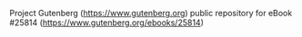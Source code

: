 Project Gutenberg (https://www.gutenberg.org) public repository for eBook #25814 (https://www.gutenberg.org/ebooks/25814)
